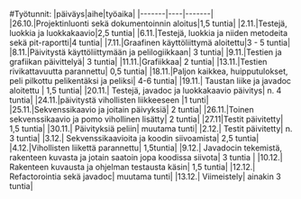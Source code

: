 #Työtunnit:
|päiväys|aihe|työaika|
|-------|----|-------|
|26.10.|Projektinluonti sekä dokumentoinnin aloitus|1,5 tuntia|
|2.11.|Testejä, luokkia ja luokkakaavio|2,5 tuntia|
|6.11.|Testejä, luokkia ja niiden metodeita sekä pit-raportti|4 tuntia|
|7.11.|Graafinen käyttöliittymä aloitettu|3 - 5 tuntia|
|8.11.|Päivitystä käyttöliittymään ja pelilogiikkaan| 3 tuntia|
|9.11.|Testien ja grafiikan päivittelyä| 3 tuntia|
|11.11.|Grafiikkaa| 2 tuntia|
|13.11.|Testien rivikattavuutta parannettu| 0,5 tuntia|
|18.11.|Paljon kaikkea, huipputulokset, peli pilkottu pelikentäksi ja peliksi| 4-6 tuntia|
|19.11.| Taustan liike ja javadoc aloitettu | 1,5 tuntia|
|20.11.| Testejä, javadoc ja luokkakaavio päivitys| n. 4 tuntia|
|24.11.|päivitystä vihollisten liikkeeseen |1 tunti|
|25.11.|Sekvenssikaavio ja joitain päivyksiä| 2 tuntia|
|26.11.|Toinen sekvenssikaavio ja pomo vihollinen lisätty| 2 tuntia|
|27.11|Testit päivitetty| 1,5 tuntia|
|30.11.| Päivityksiä peliin| muutama tunti|
|2.12.| Testit päivitetty| n. 3 tuntia|
|3.12.| Sekvenssikaavioita ja koodin siivoamista| 2,5 tuntia|
|4.12.|Vihollisten liikettä parannettu| 1,5tuntia|
|9.12.| Javadocin tekemistä, rakenteen kuvasta ja jotain saatoin jopa koodissa siivota| 3 tuntia |
|10.12.| Rakenteen kuvausta ja ohjelman testausta käsin| 1,5 tuntia|
|12.12.| Refactorointia sekä javadoc| muutama tunti|
|13.12.| Viimeistely| ainakin 3 tuntia|



